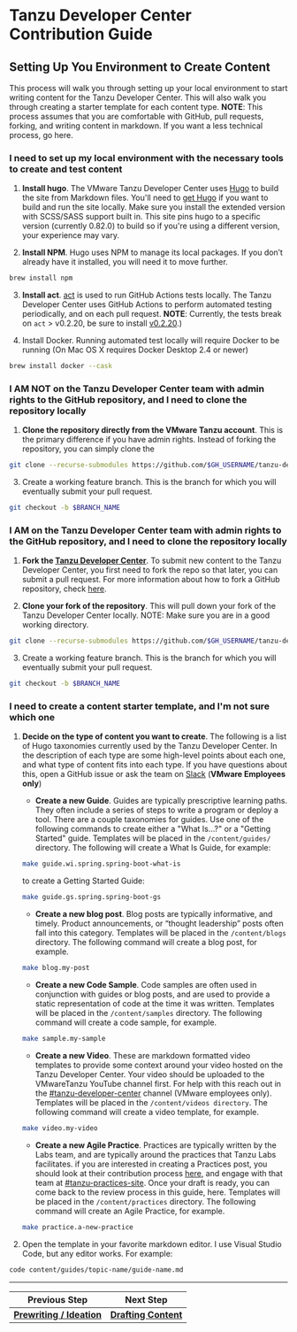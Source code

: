 # Tanzu Developer Center Contribution Guide


## Setting Up You Environment to Create Content

This process will walk you through setting up your local environment to start writing content for the Tanzu Developer Center. This will also walk you through creating a starter template for each content type. **NOTE**: This process assumes that you are comfortable with GitHub, pull requests, forking, and writing content in markdown. If you want a less technical process, go here.


### I need to set up my local environment with the necessary tools to create and test content

1. **Install hugo**. The VMware Tanzu Developer Center uses [Hugo](https://gohugo.io/) to build the site from Markdown files. You'll need to [get Hugo](https://gohugo.io/getting-started/installing/) if you want to build and run the site locally. Make sure you install the extended version with SCSS/SASS support built in. This site pins hugo to a specific version (currently 0.82.0) to build so if you're using a different version, your experience may vary.

2. **Install NPM**. Hugo uses NPM to manage its local packages. If you don’t already have it installed, you will need it to move further.

```bash
brew install npm
```

3. **Install act**. [act](https://github.com/nektos/act/releases/tag/v0.2.20) is used to run GitHub Actions tests locally. The Tanzu Developer Center uses GitHub Actions to perform automated testing periodically, and on each pull request. **NOTE**: Currently, the tests break on `act` > v0.2.20, be sure to install [v0.2.20](https://github.com/nektos/act/releases/tag/v0.2.20).)

4. Install Docker. Running automated test locally will require Docker to be running (On Mac OS X requires Docker Desktop 2.4 or newer)

```bash
brew install docker --cask
```

### I **AM NOT** on the Tanzu Developer Center team with admin rights to the GitHub repository, and I need to clone the repository locally

1. **Clone the repository directly from the VMware Tanzu account**. This is the primary difference if you have admin rights. Instead of forking the repository, you can simply clone the 

```bash
git clone --recurse-submodules https://github.com/$GH_USERNAME/tanzu-dev-portal.git
```

3. Create a working feature branch. This is the branch for which you will eventually submit your pull request.

```bash
git checkout -b $BRANCH_NAME
```

### I **AM** on the Tanzu Developer Center team with admin rights to the GitHub repository, and I need to clone the repository locally
1. **Fork the [Tanzu Developer Center](https://github.com/vmware-tanzu/tanzu-dev-portal)**. To submit new content to the Tanzu Developer Center, you first need to fork the repo so that later, you can submit a pull request. For more information about how to fork a GitHub repository, check [here](https://docs.github.com/en/github/getting-started-with-github/quickstart/fork-a-repo).

2. **Clone your fork of the repository**. This will pull down your fork of the Tanzu Developer Center locally. NOTE: Make sure you are in a good working directory. 

```bash
git clone --recurse-submodules https://github.com/$GH_USERNAME/tanzu-dev-portal.git
```

3. Create a working feature branch. This is the branch for which you will eventually submit your pull request.

```bash
git checkout -b $BRANCH_NAME
```


### I need to create a content starter template, and I'm not sure which one

1. **Decide on the type of content you want to create**. The following is a list of Hugo taxonomies currently used by the Tanzu Developer Center. In the description of each type are some high-level points about each one, and what type of content fits into each type. If you have questions about this, open a GitHub issue or ask the team on [Slack](https://vmware.slack.com/archives/C011DRHHDTL) (**VMware Employees only**)

    * **Create a new Guide**. Guides are typically prescriptive learning paths. They often include a series of steps to write a program or deploy a tool. There are a couple taxonomies for guides. Use one of the following commands to create either a "What Is...?" or a "Getting Started" guide. Templates will be placed in the `/content/guides/` directory. The following will create a What Is Guide, for example:

    ```bash
    make guide.wi.spring.spring-boot-what-is
    ```
    to create a Getting Started Guide:
    ```bash
    make guide.gs.spring.spring-boot-gs
    ```

   * **Create a new blog post**. Blog posts are typically informative, and timely. Product announcements, or “thought leadership” posts often fall into this category. Templates will be placed in the `/content/blogs` directory. The following command will create a blog post, for example. 

   ```bash
   make blog.my-post
   ```

   * **Create a new Code Sample**. Code samples are often used in conjunction with guides or blog posts, and are used to provide a static representation of code at the time it was written. Templates will be placed in the `/content/samples` directory. The following command will create a code sample, for example. 

   ```bash
   make sample.my-sample
   ```

   * **Create a new Video**. These are markdown formatted video templates to provide some context around your video hosted on the Tanzu Developer Center. Your video should be uploaded to the VMwareTanzu YouTube channel first. For help with this reach out in the [#tanzu-developer-center](https://vmware.slack.com/archives/C011DRHHDTL) channel (VMware employees only). Templates will be placed in the `/content/videos directory`. The following command will create a video template, for example.

   ```bash
   make video.my-video
   ```

   * **Create a new Agile Practice**. Practices are typically written by the Labs team, and are typically around the practices that Tanzu Labs facilitates. if you are interested in creating a Practices post, you should look at their contribution process [here](https://confluence.eng.vmware.com/display/VPL/Contributing+to+the+Tanzu+Practices), and engage with that team at [#tanzu-practices-site](https://vmware.slack.com/archives/CA5D97T6H). Once your draft is ready, you can come back to the review process in this guide, here. Templates will be placed in the `/content/practices` directory. The following command will create an Agile Practice, for example.

    ```bash
    make practice.a-new-practice
    ```

2. Open the template in your favorite markdown editor. I use Visual Studio Code, but any editor works. For example:
```bash
code content/guides/topic-name/guide-name.md
```

---

| Previous Step | Next Step |
| ------------- | --------- |
| **[Prewriting / Ideation](contributing/gh1-prewriting-ideation.md)** | **[Drafting Content](contributing/gh3-drafting-content.md)** |